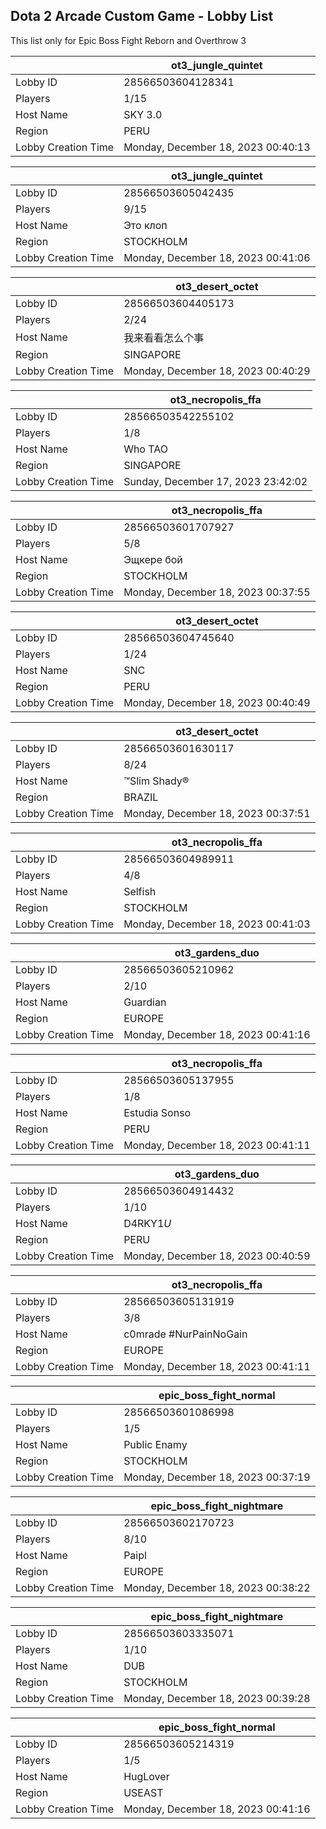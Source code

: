 ## Dota 2 Arcade Custom Game - Lobby List

This list only for Epic Boss Fight Reborn and Overthrow 3

|  | ot3_jungle_quintet |
| ------ | ------ |
| Lobby ID | 28566503604128341 |
| Players | 1/15 |
| Host Name | SKY 3.0 |
| Region | PERU |
| Lobby Creation Time | Monday, December 18, 2023 00:40:13 |


|  | ot3_jungle_quintet |
| ------ | ------ |
| Lobby ID | 28566503605042435 |
| Players | 9/15 |
| Host Name | Это клоп |
| Region | STOCKHOLM |
| Lobby Creation Time | Monday, December 18, 2023 00:41:06 |


|  | ot3_desert_octet |
| ------ | ------ |
| Lobby ID | 28566503604405173 |
| Players | 2/24 |
| Host Name | 我来看看怎么个事 |
| Region | SINGAPORE |
| Lobby Creation Time | Monday, December 18, 2023 00:40:29 |


|  | ot3_necropolis_ffa |
| ------ | ------ |
| Lobby ID | 28566503542255102 |
| Players | 1/8 |
| Host Name | Who TAO |
| Region | SINGAPORE |
| Lobby Creation Time | Sunday, December 17, 2023 23:42:02 |


|  | ot3_necropolis_ffa |
| ------ | ------ |
| Lobby ID | 28566503601707927 |
| Players | 5/8 |
| Host Name | Эщкере бой |
| Region | STOCKHOLM |
| Lobby Creation Time | Monday, December 18, 2023 00:37:55 |


|  | ot3_desert_octet |
| ------ | ------ |
| Lobby ID | 28566503604745640 |
| Players | 1/24 |
| Host Name | SNC |
| Region | PERU |
| Lobby Creation Time | Monday, December 18, 2023 00:40:49 |


|  | ot3_desert_octet |
| ------ | ------ |
| Lobby ID | 28566503601630117 |
| Players | 8/24 |
| Host Name | ™Slim Shady® |
| Region | BRAZIL |
| Lobby Creation Time | Monday, December 18, 2023 00:37:51 |


|  | ot3_necropolis_ffa |
| ------ | ------ |
| Lobby ID | 28566503604989911 |
| Players | 4/8 |
| Host Name | Selfish |
| Region | STOCKHOLM |
| Lobby Creation Time | Monday, December 18, 2023 00:41:03 |


|  | ot3_gardens_duo |
| ------ | ------ |
| Lobby ID | 28566503605210962 |
| Players | 2/10 |
| Host Name | Guardian |
| Region | EUROPE |
| Lobby Creation Time | Monday, December 18, 2023 00:41:16 |


|  | ot3_necropolis_ffa |
| ------ | ------ |
| Lobby ID | 28566503605137955 |
| Players | 1/8 |
| Host Name | Estudia Sonso |
| Region | PERU |
| Lobby Creation Time | Monday, December 18, 2023 00:41:11 |


|  | ot3_gardens_duo |
| ------ | ------ |
| Lobby ID | 28566503604914432 |
| Players | 1/10 |
| Host Name | D4RKY1$U$ |
| Region | PERU |
| Lobby Creation Time | Monday, December 18, 2023 00:40:59 |


|  | ot3_necropolis_ffa |
| ------ | ------ |
| Lobby ID | 28566503605131919 |
| Players | 3/8 |
| Host Name | c0mrade #NurPainNoGain |
| Region | EUROPE |
| Lobby Creation Time | Monday, December 18, 2023 00:41:11 |


|  | epic_boss_fight_normal |
| ------ | ------ |
| Lobby ID | 28566503601086998 |
| Players | 1/5 |
| Host Name | Public Enamy |
| Region | STOCKHOLM |
| Lobby Creation Time | Monday, December 18, 2023 00:37:19 |


|  | epic_boss_fight_nightmare |
| ------ | ------ |
| Lobby ID | 28566503602170723 |
| Players | 8/10 |
| Host Name | Paipl |
| Region | EUROPE |
| Lobby Creation Time | Monday, December 18, 2023 00:38:22 |


|  | epic_boss_fight_nightmare |
| ------ | ------ |
| Lobby ID | 28566503603335071 |
| Players | 1/10 |
| Host Name | DUB |
| Region | STOCKHOLM |
| Lobby Creation Time | Monday, December 18, 2023 00:39:28 |


|  | epic_boss_fight_normal |
| ------ | ------ |
| Lobby ID | 28566503605214319 |
| Players | 1/5 |
| Host Name | HugLover |
| Region | USEAST |
| Lobby Creation Time | Monday, December 18, 2023 00:41:16 |


